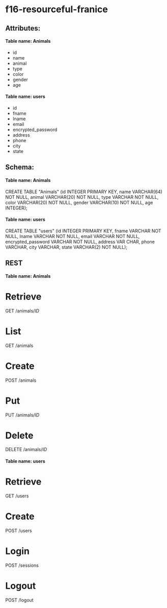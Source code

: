 # f16-resourceful-franice
## Attributes:
#### Table name: Animals
* id
* name
* animal
* type
* color
* gender
* age

#### Table name: users
* id
* fname
* lname
* email
* encrypted_password
* address
* phone
* city
* state

## Schema:
#### Table name: Animals
CREATE TABLE "Animals" (id INTEGER PRIMARY KEY, name VARCHAR(64) NOT NULL,
animal VARCHAR(20) NOT NULL,
type VARCHAR NOT NULL,
color VARCHAR(20) NOT NULL,
gender VARCHAR(10) NOT NULL,
age INTEGER);

#### Table name: users
CREATE TABLE "users" (id INTEGER PRIMARY KEY,
fname VARCHAR NOT NULL,
lname VARCHAR NOT NULL,
email VARCHAR NOT NULL,
encrypted_password VARCHAR NOT NULL,
address VAR CHAR,
phone VARCHAR,
city VARCHAR,
state VARCHAR(2) NOT NULL);

## REST
#### Table name: Animals
# Retrieve
GET /animals/*ID*
# List
GET /animals
# Create
POST /animals
# Put
PUT /animals/*ID*
# Delete
DELETE /animals/*ID*

#### Table name: users
# Retrieve
GET /users
# Create
POST /users
# Login
POST /sessions
# Logout
POST /logout
